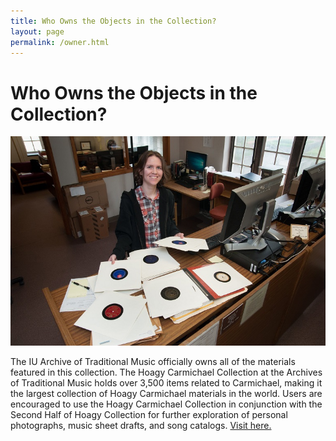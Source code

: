 ```yaml
---
title: Who Owns the Objects in the Collection?
layout: page
permalink: /owner.html
---
```

# Who Owns the Objects in the Collection?

![atm](/atm.jpg)

The IU Archive of Traditional Music officially owns all of the materials featured in this collection. The Hoagy Carmichael Collection at the Archives of Traditional Music holds over 3,500 items related to Carmichael, making it the largest collection of Hoagy Carmichael materials in the world. Users are encouraged to use the Hoagy Carmichael Collection in conjunction with the Second Half of Hoagy Collection for further exploration of personal photographs, music sheet drafts, and song catalogs. [Visit here.](https://libraries.indiana.edu/carmichael)